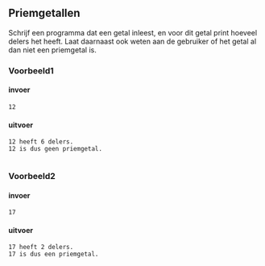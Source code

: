 ## Priemgetallen

Schrijf een programma dat een getal inleest, en voor dit getal print hoeveel delers het heeft. Laat daarnaast ook weten aan de gebruiker of het getal al dan niet een priemgetal is.

### Voorbeeld1

#### invoer

```console?lang=python&prompt=>>>
12
```

#### uitvoer

```
12 heeft 6 delers.
12 is dus geen priemgetal.


```

### Voorbeeld2

#### invoer

    17

#### uitvoer

    17 heeft 2 delers.
    17 is dus een priemgetal.
